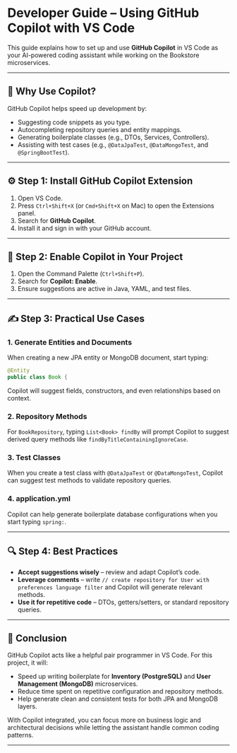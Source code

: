 # Developer Guide – Using GitHub Copilot with VS Code

This guide explains how to set up and use **GitHub Copilot** in VS Code as your AI-powered coding assistant while working on the Bookstore microservices.

---

## 🚀 Why Use Copilot?
GitHub Copilot helps speed up development by:
- Suggesting code snippets as you type.
- Autocompleting repository queries and entity mappings.
- Generating boilerplate classes (e.g., DTOs, Services, Controllers).
- Assisting with test cases (e.g., `@DataJpaTest`, `@DataMongoTest`, and `@SpringBootTest`).

---

## ⚙️ Step 1: Install GitHub Copilot Extension
1. Open VS Code.
2. Press `Ctrl+Shift+X` (or `Cmd+Shift+X` on Mac) to open the Extensions panel.
3. Search for **GitHub Copilot**.
4. Install it and sign in with your GitHub account.

---

## 🧩 Step 2: Enable Copilot in Your Project
1. Open the Command Palette (`Ctrl+Shift+P`).
2. Search for **Copilot: Enable**.
3. Ensure suggestions are active in Java, YAML, and test files.

---

## ✍️ Step 3: Practical Use Cases

### 1. Generate Entities and Documents
When creating a new JPA entity or MongoDB document, start typing:
```java
@Entity
public class Book {
```
Copilot will suggest fields, constructors, and even relationships based on context.

### 2. Repository Methods
For `BookRepository`, typing `List<Book> findBy` will prompt Copilot to suggest derived query methods like `findByTitleContainingIgnoreCase`.

### 3. Test Classes
When you create a test class with `@DataJpaTest` or `@DataMongoTest`, Copilot can suggest test methods to validate repository queries.

### 4. application.yml
Copilot can help generate boilerplate database configurations when you start typing `spring:`.

---

## 🔍 Step 4: Best Practices
- **Accept suggestions wisely** – review and adapt Copilot’s code.
- **Leverage comments** – write `// create repository for User with preferences language filter` and Copilot will generate relevant methods.
- **Use it for repetitive code** – DTOs, getters/setters, or standard repository queries.

---

## 🎯 Conclusion
GitHub Copilot acts like a helpful pair programmer in VS Code. For this project, it will:
- Speed up writing boilerplate for **Inventory (PostgreSQL)** and **User Management (MongoDB)** microservices.
- Reduce time spent on repetitive configuration and repository methods.
- Help generate clean and consistent tests for both JPA and MongoDB layers.

With Copilot integrated, you can focus more on business logic and architectural decisions while letting the assistant handle common coding patterns.

---
